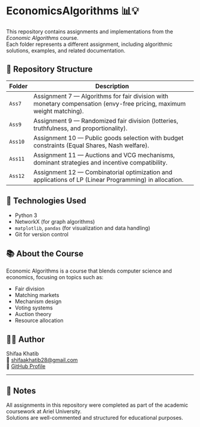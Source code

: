# EconomicsAlgorithms 📊💡

This repository contains assignments and implementations from the *Economic Algorithms* course.  
Each folder represents a different assignment, including algorithmic solutions, examples, and related documentation.

## 📂 Repository Structure

| Folder | Description |
|--------|-------------|
| `Ass7` | Assignment 7 — Algorithms for fair division with monetary compensation (envy-free pricing, maximum weight matching). |
| `Ass9` | Assignment 9 — Randomized fair division (lotteries, truthfulness, and proportionality). |
| `Ass10` | Assignment 10 — Public goods selection with budget constraints (Equal Shares, Nash welfare). |
| `Ass11` | Assignment 11 — Auctions and VCG mechanisms, dominant strategies and incentive compatibility. |
| `Ass12` | Assignment 12 — Combinatorial optimization and applications of LP (Linear Programming) in allocation. |

## 🔧 Technologies Used

- Python 3  
- NetworkX (for graph algorithms)  
- `matplotlib`, `pandas` (for visualization and data handling)  
- Git for version control

## 📚 About the Course

Economic Algorithms is a course that blends computer science and economics, focusing on topics such as:

- Fair division
- Matching markets
- Mechanism design
- Voting systems
- Auction theory
- Resource allocation

## 👩‍💻 Author

Shifaa Khatib  
📧 [shifaakhatib28@gmail.com](mailto:shifaakhatib28@gmail.com)  
🔗 [GitHub Profile](https://github.com/shifaaKh28)

---

## 💬 Notes

All assignments in this repository were completed as part of the academic coursework at Ariel University.  
Solutions are well-commented and structured for educational purposes.
